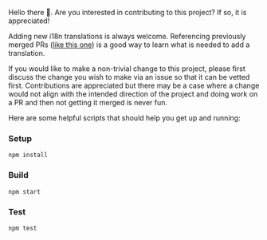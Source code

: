 Hello there 👋.  Are you interested in contributing to this project?  If so, it is appreciated!

Adding new i18n translations is always welcome. Referencing previously merged PRs ([like this one](https://github.com/bradymholt/cRonstrue/pull/106)) is a good way to learn what is needed to add a translation.

If you would like to make a non-trivial change to this project, please first discuss the change you wish to make via an issue so that it can be vetted first. Contributions are appreciated but there may be a case where a change would not align with the intended direction of the project and doing work on a PR and then not getting it merged is never fun.

Here are some helpful scripts that should help you get up and running:


### Setup

```
npm install
```

### Build
```
npm start
```

### Test

```
npm test
```
